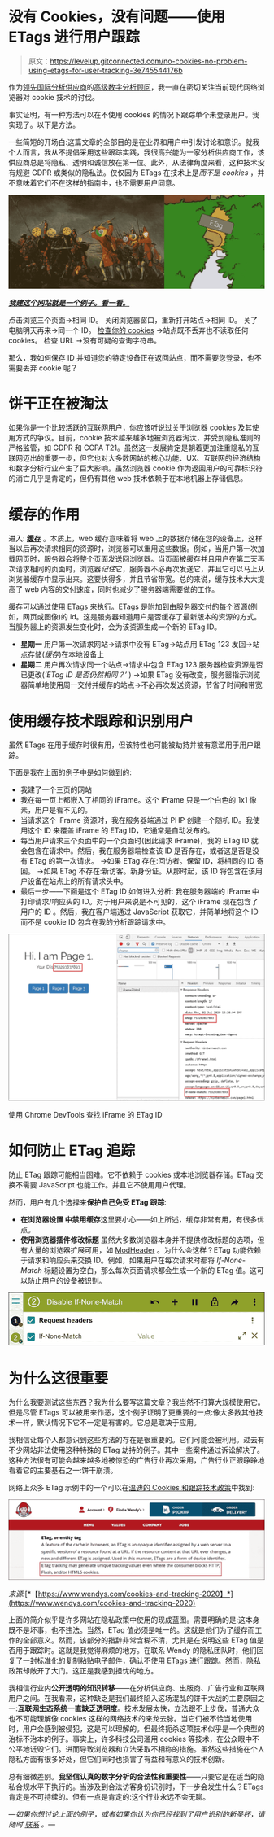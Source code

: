 # 没有 Cookies，没有问题——使用 ETags 进行用户跟踪

> 原文：<https://levelup.gitconnected.com/no-cookies-no-problem-using-etags-for-user-tracking-3e745544176b>

作为[领先国际分析供应商](https://www.atinternet.com/en/)的[高级数字分析顾问](https://hinternesch.com/?at_medium=affiliate&at_campaign=Medium&at_creation=ETags&at_format=link)，我一直在密切关注当前现代网络浏览器对 cookie 技术的讨伐。

事实证明，有一种方法可以在不使用 cookies 的情况下跟踪单个未登录用户。我实现了。以下是方法。

一些简短的开场白:这篇文章的全部目的是在业界和用户中引发讨论和意识。就我个人而言，我从不提倡采用这些跟踪实践，我很高兴能为一家分析供应商工作，该供应商总是将隐私、透明和诚信放在第一位。此外，从法律角度来看，这种技术没有规避 GDPR 或类似的隐私法。仅仅因为 ETags 在技术上是*而不是 cookies* ，并不意味着它们不在这样的指南中，也不需要用户同意。

![](img/25bd818946f26cdc9b66a2917cc73336.png)

[***我建这个网站就是一个例子。看一看。***](https://hinternesch.com/page1)

点击浏览三个页面→相同 ID。
关闭浏览器窗口，重新打开站点→相同 ID。
关了电脑明天再来→同一个 ID。
[检查你的 cookies](http://www.editthiscookie.com/) →站点既不丢弃也不读取任何 cookies。
检查 URL →没有可疑的查询字符串。

那么，我如何保存 ID 并知道您的特定设备正在返回站点，而不需要您登录，也不需要丢弃 cookie 呢？

# 饼干正在被淘汰

如果你是一个比较活跃的互联网用户，你应该听说过关于浏览器 cookies 及其使用方式的争议。目前，cookie 技术越来越多地被浏览器淘汰，并受到隐私准则的严格监管，如 GDPR 和 CCPA T21。虽然这一发展肯定是朝着更加注重隐私的互联网迈出的重要一步，但它也对大多数网站的核心功能、UX、互联网的经济结构和数字分析行业产生了巨大影响。虽然浏览器 cookie 作为返回用户的可靠标识符的消亡几乎是肯定的，但仍有其他 web 技术依赖于在本地机器上存储信息。

# 缓存的作用

进入: [**缓存**](https://cachingexplained.com/) 。本质上，web 缓存意味着将 web 上的数据存储在您的设备上，这样当以后再次请求相同的资源时，浏览器可以重用这些数据。例如，当用户第一次加载网页时，服务器会将整个页面发送回浏览器。当页面被缓存并且用户在第二天再次请求相同的页面时，浏览器*记住*它，服务器不必再次发送它，并且它可以马上从浏览器缓存中显示出来。这要快得多，并且节省带宽。总的来说，缓存技术大大提高了 web 内容的交付速度，同时也减少了服务器端需要做的工作。

缓存可以通过使用 ETags 来执行。ETags 是附加到由服务器交付的每个资源(例如，网页或图像)的 id。这是服务器知道用户是否缓存了最新版本的资源的方式。当服务器上的资源发生变化时，会为该资源生成一个新的 ETag ID。

*   **星期一**
    用户第一次请求网站→请求中没有 ETag→站点用 ETag 123 发回→站点存储(*缓存*)在本地设备上
*   **星期二**
    用户再次请求同一个站点→请求中包含 ETag 123 服务器检查资源是否已更改(*‘ETag ID 是否仍然相同？’* ) →如果 ETag 没有改变，服务器指示浏览器简单地使用周一交付并缓存的站点→不必再次发送资源，节省了时间和带宽

# 使用缓存技术跟踪和识别用户

虽然 ETags 在用于缓存时很有用，但该特性也可能被劫持并被有意滥用于用户跟踪。

下面是我在上面的例子中是如何做到的:

*   我建了一个三页的网站
*   我在每一页上都嵌入了相同的 iFrame。这个 iFrame 只是一个白色的 1x1 像素，用户是看不见的。
*   当请求这个 iFrame 资源时，我在服务器端通过 PHP 创建一个随机 ID。我使用这个 ID 来覆盖 iFrame 的 ETag ID，它通常是自动发布的。
*   每当用户请求三个页面中的一个页面时(因此请求 iFrame)，我的 ETag ID 就会包含在请求中。然后，我在服务器端检查该 ID 是否存在，或者这是否是没有 ETag 的第一次请求。
    →如果 ETag 存在:回访者。保留 ID，将相同的 ID 寄回。
    →如果 ETag 不存在:新访客。新身份证。从那时起，该 ID 将包含在该用户设备在站点上的所有请求头中。
*   最后一步——下面是这个 ETag ID 如何进入分析:
    我在服务器端的 iFrame 中打印请求/响应头的 ID。对于用户来说是不可见的，这个 iFrame 现在包含了用户的 ID 。然后，我在客户端通过 JavaScript 获取它，并简单地将这个 ID 而不是 cookie ID 包含在我的分析跟踪请求中。

![](img/20eca3d4e787a98aa698991ac05552b1.png)

使用 Chrome DevTools 查找 iFrame 的 ETag ID

# 如何防止 ETag 追踪

防止 ETag 跟踪可能相当困难。它不依赖于 cookies 或本地浏览器存储。ETag 交换不需要 JavaScript 也能工作。并且它不使用用户代理。

然而，用户有几个选择来**保护自己免受 ETag 跟踪**:

*   **在浏览器设置
    中禁用缓存**这里要小心——如上所述，缓存非常有用，有很多优点。
*   **使用浏览器插件修改标题**
    虽然大多数浏览器本身并不提供修改标题的选项，但有大量的浏览器扩展可用，如 [ModHeader](https://chrome.google.com/webstore/detail/modheader/idgpnmonknjnojddfkpgkljpfnnfcklj?hl=en) 。为什么会这样？ETag 功能依赖于请求和响应头来交换 ID。例如，如果用户在每次请求时都将 *If-None-Match* 标题设置为空白，那么每次页面请求都会生成一个新的 ETag 值。这可以防止用户的设备被识别。

![](img/8fd267ca1d2d82373636fbcbe3fbbdfb.png)

# 为什么这很重要

为什么我要测试这些东西？我为什么要写这篇文章？我当然不打算大规模使用它。但是尽管 ETags 可以被用来作恶，这个例子证明了更重要的一点:像大多数其他技术一样，默认情况下它不一定是有害的。它总是取决于应用。

我相信让每个人都意识到这些方法的存在是很重要的。它们可能会被利用。过去有不少网站非法使用这种特殊的 ETag 劫持的例子。其中一些案件通过诉讼解决了。这种方法很有可能会越来越多地被惊恐的广告行业再次采用，广告行业正眼睁睁地看着它的主要基石之一:饼干崩溃。

网络上众多 ETag 示例中的一个可以在[温迪的 Cookies 和跟踪技术政策](https://www.wendys.com/cookies-and-tracking-2020)中找到:

![](img/69e85b92e9b9900d860b53aadf6e9e89.png)

*来源:*[*【https://www.wendys.com/cookies-and-tracking-2020】*](https://www.wendys.com/cookies-and-tracking-2020)

上面的简介似乎是许多网站在隐私政策中使用的现成蓝图。需要明确的是:这本身既不是坏事，也不违法。当然，ETag 值必须是唯一的。这就是他们为了缓存而工作的全部意义。然而，该部分的措辞非常含糊不清，尤其是在说明这些 ETag 值是否用于跟踪时。这就是我觉得麻烦的地方。在联系 Wendy 的隐私团队时，他们回复了一封标准化的复制粘贴电子邮件，确认不使用 ETags 进行跟踪。然而，隐私政策却敞开了大门。这正是我感到担忧的地方。

我相信行业内**公开透明的知识转移**——在分析供应商、出版商、广告行业和互联网用户之间。在我看来，这种缺乏是我们最终陷入这场混乱的饼干大战的主要原因之一:**互联网生态系统一直缺乏透明度**。技术发展太快，立法跟不上步伐，普通大众也不可能理解像 cookies 这样的网络技术的来龙去脉。当它们被不恰当地使用时，用户会感到被侵犯，这是可以理解的。但最终扼杀这项技术似乎是一个典型的治标不治本的例子。事实上，许多科技公司滥用 cookies 等技术，在公众眼中不公平地诋毁它们。进而导致浏览器和立法采取不相称的措施。虽然这些措施在个人隐私方面有很多好处，但它们同时也损害了有益和有意义的技术创新。

总有细微差别。**我坚信认真的数字分析的合法性和重要性**——只要它是在适当的隐私合规水平下执行的。当涉及到合法访客身份识别时，下一步会发生什么？ETags 肯定是不可持续的。但有一点是肯定的:这个行业永远不会无聊。

*—如果你想讨论上面的例子，或者如果你认为你已经找到了用户识别的新圣杯，请随时* [*联系*](https://hinternesch.com/?at_medium=affiliate&at_campaign=Medium&at_creation=ETags&at_format=link) *。—*